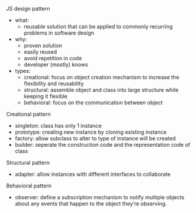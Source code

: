 JS design pattern
  - what:
    + reusable solution that can be applied to commonly recurring problems in
    software design
  - why:
    + proven solution
    + easily reused
    + avoid repetition in code
    + developer (mostly) knows
  - types:
    + creational: focus on object creation mechanism to increase the flexibility
    and reusability
    + structural: assemble object and class into large structure while keeping
    it flexible
    + behavioral: focus on the communication between object

Creational pattern
  - singleton: class has only 1 instance
  - prototype: creating new instance by cloning existing instance
  - factory: allow subclass to alter to type of instance will be created
  - builder: seperate the construction code and the representation code of class

Structural pattern
  - adapter: allow instances with different interfaces to collaborate

Behavioral pattern
  - observer: define a subscription mechanism to notify multiple objects about 
  any events that happen to the object they’re observing.